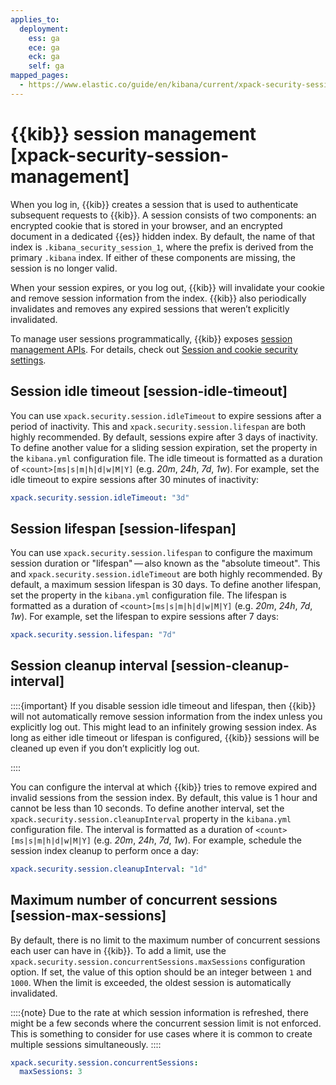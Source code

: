 ```yaml
---
applies_to:
  deployment:
    ess: ga
    ece: ga
    eck: ga
    self: ga
mapped_pages:
  - https://www.elastic.co/guide/en/kibana/current/xpack-security-session-management.html
---
```


# {{kib}} session management [xpack-security-session-management]

When you log in, {{kib}} creates a session that is used to authenticate subsequent requests to {{kib}}. A session consists of two components: an encrypted cookie that is stored in your browser, and an encrypted document in a dedicated {{es}} hidden index. By default, the name of that index is `.kibana_security_session_1`, where the prefix is derived from the primary `.kibana` index. If either of these components are missing, the session is no longer valid.

When your session expires, or you log out, {{kib}} will invalidate your cookie and remove session information from the index. {{kib}} also periodically invalidates and removes any expired sessions that weren’t explicitly invalidated.

To manage user sessions programmatically, {{kib}} exposes [session management APIs](https://www.elastic.co/guide/en/kibana/current/session-management-api.html). For details, check out [Session and cookie security settings](kibana://reference/configuration-reference/security-settings.md#security-session-and-cookie-settings).

## Session idle timeout [session-idle-timeout]

You can use `xpack.security.session.idleTimeout` to expire sessions after a period of inactivity. This and `xpack.security.session.lifespan` are both highly recommended. By default, sessions expire after 3 days of inactivity. To define another value for a sliding session expiration, set the  property in the `kibana.yml` configuration file. The idle timeout is formatted as a duration of `<count>[ms|s|m|h|d|w|M|Y]` (e.g. *20m*, *24h*, *7d*, *1w*). For example, set the idle timeout to expire sessions after 30 minutes of inactivity:

```yaml
xpack.security.session.idleTimeout: "3d"
```


## Session lifespan [session-lifespan]

You can use `xpack.security.session.lifespan` to configure the maximum session duration or "lifespan" — also known as the "absolute timeout". This and `xpack.security.session.idleTimeout` are both highly recommended. By default, a maximum session lifespan is 30 days. To define another lifespan, set the property in the `kibana.yml` configuration file. The lifespan is formatted as a duration of `<count>[ms|s|m|h|d|w|M|Y]` (e.g. *20m*, *24h*, *7d*, *1w*). For example, set the lifespan to expire sessions after 7 days:

```yaml
xpack.security.session.lifespan: "7d"
```


## Session cleanup interval [session-cleanup-interval]

::::{important}
If you disable session idle timeout and lifespan, then {{kib}} will not automatically remove session information from the index unless you explicitly log out. This might lead to an infinitely growing session index. As long as either idle timeout or lifespan is configured, {{kib}} sessions will be cleaned up even if you don’t explicitly log out.

::::


You can configure the interval at which {{kib}} tries to remove expired and invalid sessions from the session index. By default, this value is 1 hour and cannot be less than 10 seconds. To define another interval, set the `xpack.security.session.cleanupInterval` property in the `kibana.yml` configuration file. The interval is formatted as a duration of `<count>[ms|s|m|h|d|w|M|Y]` (e.g. *20m*, *24h*, *7d*, *1w*). For example, schedule the session index cleanup to perform once a day:

```yaml
xpack.security.session.cleanupInterval: "1d"
```


## Maximum number of concurrent sessions [session-max-sessions]

By default, there is no limit to the maximum number of concurrent sessions each user can have in {{kib}}. To add a limit, use the `xpack.security.session.сoncurrentSessions.maxSessions` configuration option. If set, the value of this option should be an integer between `1` and `1000`. When the limit is exceeded, the oldest session is automatically invalidated.

::::{note}
Due to the rate at which session information is refreshed, there might be a few seconds where the concurrent session limit is not enforced. This is something to consider for use cases where it is common to create multiple sessions simultaneously.
::::


```yaml
xpack.security.session.concurrentSessions:
  maxSessions: 3
```



